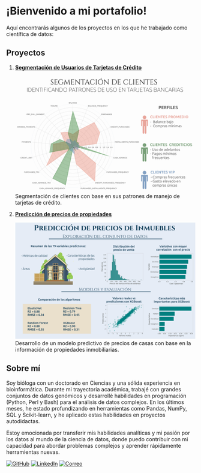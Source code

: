# ¡Bienvenido a mi portafolio!

Aquí encontrarás algunos de los proyectos en los que he trabajado como científica de datos:

## Proyectos


1. **[Segmentación de Usuarios de Tarjetas de Crédito](https://github.com/DelilChincoya/Segmentacion_de_clientes)**

   ![resumen de resultados](https://github.com/DelilChincoya/Segmentacion_de_clientes/blob/main/Imagenes/Segmentacion_resumen.png)
   Segmentación de clientes con base en sus patrones de manejo de tarjetas de crédito.

   

3. **[Predicción de precios de propiedades](https://github.com/DelilChincoya/Prediccion_de_precios)**  

   ![resumen](https://github.com/DelilChincoya/Prediccion_de_precios/blob/main/Imagenes/resumen_regresion.png)
   Desarrollo de un modelo predictivo de precios de casas con base en la información de propiedades inmobiliarias.



## Sobre mí

Soy bióloga con un doctorado en Ciencias y una sólida experiencia en  bioinformática. Durante mi trayectoria académica, trabajé con grandes conjuntos de datos genómicos y desarrollé habilidades en programación (Python, Perl y Bash) para el análisis de datos complejos. En los últimos meses, he estado profundizando en herramientas como Pandas, NumPy, SQL y Scikit-learn, y he aplicado estas habilidades en proyectos autodidactas.

Estoy emocionada por transferir mis habilidades analíticas y mi pasión por los datos al mundo de la ciencia de datos, donde puedo contribuir con mi capacidad para abordar problemas complejos y aprender rápidamente herramientas nuevas.



[![GitHub](https://img.shields.io/badge/GitHub-Perfil%20Principal-blue?style=for-the-badge&logo=github)](https://github.com/DelilChincoya) 
[![LinkedIn](https://img.shields.io/badge/LinkedIn-Perfil%20Profesional-blue?style=for-the-badge&logo=linkedin)](https://www.linkedin.com/in/delil-chincoya-b668a42a6/)
[![Correo](https://img.shields.io/badge/Correo-Contáctame-blue?style=for-the-badge&logo=gmail)](mailto:chincoya.delil@gmail.com)
